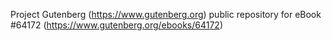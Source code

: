 Project Gutenberg (https://www.gutenberg.org) public repository for
eBook #64172 (https://www.gutenberg.org/ebooks/64172)
